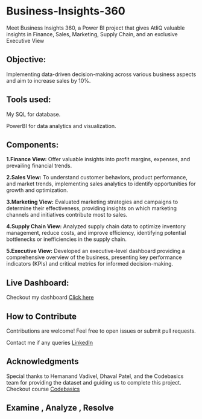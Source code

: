 # Business-Insights-360
Meet Business Insights 360, a Power BI project that gives AtliQ valuable insights in Finance, Sales, Marketing, Supply Chain, and an exclusive Executive View

## Objective:
Implementing data-driven decision-making across various business aspects and  aim to increase sales by 10%.

## Tools used:
My SQL for database.
                                                                                                        
PowerBI for data analytics and visualization.

## Components:
**1.Finance View:** Offer valuable insights into profit margins, expenses, and prevailing financial trends.

**2.Sales View:** To understand customer behaviors, product performance, and market trends, implementing sales analytics to identify opportunities for growth and optimization.

**3.Marketing View:** Evaluated marketing strategies and campaigns to determine their effectiveness, providing insights on which marketing channels and initiatives contribute most to sales.

**4.Supply Chain View:** Analyzed supply chain data to optimize inventory management, reduce costs, and improve efficiency, identifying potential bottlenecks or inefficiencies in the supply chain.

**5.Executive View:** Developed an executive-level dashboard providing a comprehensive overview of the business, presenting key performance indicators (KPIs) and critical metrics for informed decision-making.

## Live Dashboard:

Checkout my dashboard [Click here](https://app.powerbi.com/view?r=eyJrIjoiNmQ2YWQyYWItOGY5Ny00OWIwLTk5ZjAtODM5NjBkZDI4OGFmIiwidCI6ImM2ZTU0OWIzLTVmNDUtNDAzMi1hYWU5LWQ0MjQ0ZGM1YjJjNCJ9)

## How to Contribute

Contributions are welcome! Feel free to open issues or submit pull requests.

Contact me if any queries [LinkedIn](https://www.linkedin.com/in/hari-shankar123/)

## Acknowledgments

Special thanks to Hemanand Vadivel, Dhaval Patel, and the Codebasics team for providing the dataset and guiding us to complete this project.
Checkout course [Codebasics](https://codebasics.io/login)

##  Examine , Analyze ,  Resolve 









